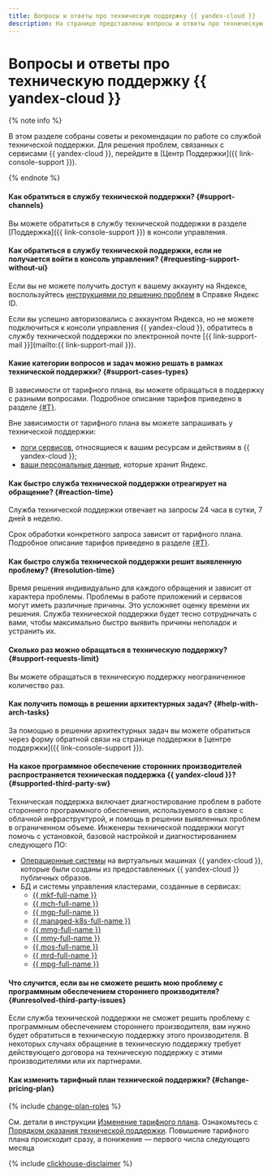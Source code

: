 ```yaml
---
title: Вопросы и ответы про техническую поддержку {{ yandex-cloud }}
description: На странице представлены вопросы и ответы про техническую поддержку {{ yandex-cloud }}.
---
```


# Вопросы и ответы про техническую поддержку {{ yandex-cloud }}

{% note info %}

В этом разделе собраны советы и рекомендации по работе со службой технической поддержки. Для решения проблем, связанных с сервисами {{ yandex-cloud }}, перейдите в [Центр Поддержки]({{ link-console-support }}).

{% endnote %}

#### Как обратиться в службу технической поддержки? {#support-channels}

Вы можете обратиться в службу технической поддержки в разделе [Поддержка]({{ link-console-support }}) в консоли управления.

#### Как обратиться в службу технической поддержки, если не получается войти в консоль управления? {#requesting-support-without-ui}

Если вы не можете получить доступ к вашему аккаунту на Яндексе, воспользуйтесь [инструкциями по решению проблем](https://yandex.ru/support/passport/troubleshooting/problems.html) в Справке Яндекс ID.

Если вы успешно авторизовались с аккаунтом Яндекса, но не можете подключиться к консоли управления {{ yandex-cloud }}, обратитесь в службу технической поддержки по электронной почте [{{ link-support-mail }}](mailto:{{ link-support-mail }}).

#### Какие категории вопросов и задач можно решать в рамках технической поддержки? {#support-cases-types}

В зависимости от тарифного плана, вы можете обращаться в поддержку с разными вопросами. Подробное описание тарифов приведено в разделе [{#T}](overview.md).

Вне зависимости от тарифного плана вы можете запрашивать у технической поддержки:

* [логи сервисов](request.md#logs), относящиеся к вашим ресурсам и действиям в {{ yandex-cloud }};
* [ваши персональные данные](request.md#personal), которые хранит Яндекс.

#### Как быстро служба технической поддержки отреагирует на обращение? {#reaction-time}

Служба технической поддержки отвечает на запросы 24 часа в сутки, 7 дней в неделю.

Срок обработки конкретного запроса зависит от тарифного плана. Подробное описание тарифов приведено в разделе [{#T}](overview.md).

#### Как быстро служба технической поддержки решит выявленную проблему? {#resolution-time}

Время решения индивидуально для каждого обращения и зависит от характера проблемы. Проблемы в работе приложений и сервисов могут иметь различные причины. Это усложняет оценку времени их решения. Служба технической поддержки будет тесно сотрудничать с вами, чтобы максимально быстро выявить причины неполадок и устранить их.

#### Сколько раз можно обращаться в техническую поддержку? {#support-requests-limit}

Вы можете обращаться в техническую поддержку неограниченное количество раз.

#### Как получить помощь в решении архитектурных задач? {#help-with-arch-tasks}

За помощью в решении архитектурных задач вы можете обратиться через форму обратной связи на странице поддержки в [центре поддержки]({{ link-console-support }}).

#### На какое программное обеспечение сторонних производителей распространяется техническая поддержка {{ yandex-cloud }}? {#supported-third-party-sw}


Техническая поддержка включает диагностирование проблем в работе стороннего программного обеспечения, используемого в связке с облачной инфраструктурой, и помощь в решении выявленных проблем в ограниченном объеме. Инженеры технической поддержки могут помочь с установкой, базовой настройкой и диагностированием следующего ПО:

- [Операционные системы](https://yandex.cloud/ru/marketplace?categories=os) на виртуальных машинах {{ yandex-cloud }}, которые были созданы из предоставленных {{ yandex-cloud }} публичных образов.
- БД и системы управления кластерами, созданные в сервисах:
    - [{{ mkf-full-name }}](../managed-kafka/index.yaml)
    - [{{ mch-full-name }}](../managed-clickhouse/index.yaml)
    - [{{ mgp-full-name }}](../managed-greenplum/index.yaml)
    - [{{ managed-k8s-full-name }}](../managed-kubernetes/index.yaml)
    - [{{ mmg-full-name }}](../managed-mongodb/index.yaml)
    - [{{ mmy-full-name }}](../managed-mysql/index.yaml)
    - [{{ mos-full-name }}](../managed-opensearch/index.yaml)
    - [{{ mrd-full-name }}](../managed-redis/index.yaml)
    - [{{ mpg-full-name }}](../managed-postgresql/index.yaml)



#### Что случится, если вы не сможете решить мою проблему с программным обеспечением стороннего производителя? {#unresolved-third-party-issues}

Если служба технической поддержки не сможет решить проблему с программным обеспечением стороннего производителя, вам нужно будет обратиться в техническую поддержку этого производителя. В некоторых случаях обращение в техническую поддержку требует действующего договора на техническую поддержку с этими производителями или их партнерами.

#### Как изменить тарифный план технической поддержки? {#change-pricing-plan}

{% include [change-plan-roles](../_includes/support/pricing-roles.md) %}

См. детали в инструкции [Изменение тарифного плана](support-center.md#change-pricing).
Ознакомьтесь с [Порядком оказания технической поддержки](overview.md). Повышение тарифного плана происходит сразу, а понижение — первого числа следующего месяца

{% include [clickhouse-disclaimer](../_includes/clickhouse-disclaimer.md) %}